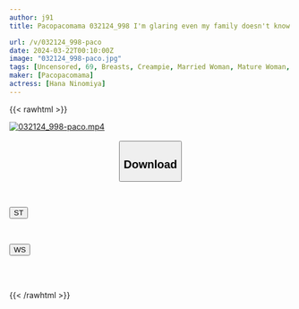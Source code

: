 ```yaml
---
author: j91
title: Pacopacomama 032124_998 I'm glaring even my family doesn't know ~ Look at me who got my woman back! ~Hana Ninomiya

url: /v/032124_998-paco
date: 2024-03-22T00:10:00Z
image: "032124_998-paco.jpg"
tags: [Uncensored, 69, Breasts, Creampie, Married Woman, Mature Woman, Nice Ass, Sexy Legs, Shaved, Slender]
maker: [Pacopacomama]
actress: [Hana Ninomiya]
---
```



{{< rawhtml >}}

<div class="video" data-videoid="z62v2lPxy0uk2d">
    <a href="javascript:;">
        <img src="/v/032124_998-paco/032124_998-paco.jpg" width="WIDTH" height="HEIGHT" alt="032124_998-paco.mp4" loading="lazy">
    </a>
</div>

<script type="text/javascript" src="https://j91.asia/asset/on-demand-st.js"></script>

<br>
  <link rel="stylesheet" href="https://j91.asia/asset/bs5.css">
  
  <center>
  <button class="btn btn-primary" type="button" data-bs-toggle="collapse" data-bs-target=".multi-collapse" aria-expanded="false" aria-controls="multiCollapseExample1 multiCollapseExample2"><h2>Download</h2></button></center>
</p>
<div class="row">
  <div class="col">
    <div class="collapse multi-collapse" id="multiCollapseExample1">
      <div class="card card-body">
	      	      <br>
<div class="buttons">  
<p><a href="https://streamtape.to/v/z62v2lPxy0uk2d" target="_blank"><button class="btn-hover color-3"><i class="fa fa-download"></i> ST</button></a></p></div>
    </div>
  </div>
</div>
  <div class="col">
    <div class="collapse multi-collapse" id="multiCollapseExample2">
      <div class="card card-body">
	      <br>
<div class="buttons">
<p><a href="https://wolfstream.tv/jc1hdq62ypjc" target="_blank"><button class="btn-hover color-8"><i class="fa fa-download"></i> WS</button></a></p></div>
<br><br>
      </div>
    </div>
  </div>
</div>

{{< /rawhtml >}}